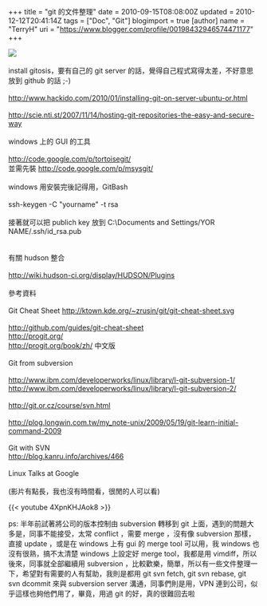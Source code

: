 +++
title = "git 的文件整理"
date = 2010-09-15T08:08:00Z
updated = 2010-12-12T20:41:14Z
tags = ["Doc", "Git"]
blogimport = true 
[author]
	name = "TerryH"
	uri = "https://www.blogger.com/profile/00198432946574471177"
+++

<img src="http://lh4.ggpht.com/_Bsjm2Qp0Duc/TJDZUCrLnKI/AAAAAAAABB4/8xNP3Kf6zGo/s800/200px-Icon-notepad.svg.png" /><br /><br />install gitosis，要有自己的 git server 的話，覺得自己程式寫得太差，不好意思放到 github 的話 ;-)<br /><br /><a href="http://www.hackido.com/2010/01/installing-git-on-server-ubuntu-or.html">http://www.hackido.com/2010/01/installing-git-on-server-ubuntu-or.html</a><br /><br /><a href="http://scie.nti.st/2007/11/14/hosting-git-repositories-the-easy-and-secure-way">http://scie.nti.st/2007/11/14/hosting-git-repositories-the-easy-and-secure-way</a><br /><br />windows 上的 GUI 的工具<br /><br /><a href="http://code.google.com/p/tortoisegit">http://code.google.com/p/tortoisegit/</a>  <br />並需先裝  <a href="http://code.google.com/p/msysgit/">http://code.google.com/p/msysgit/</a><br /><br />windows 用安裝完後記得用，GitBash<br /><br />ssh-keygen -C "yourname" -t rsa<br /><br />接著就可以把 publich key  放到 C:\Documents and Settings/YOR NAME/.ssh/id_rsa.pub<br /><br /><br />有關 hudson 整合<br /><br /><a href="http://wiki.hudson-ci.org/display/HUDSON/Plugins">http://wiki.hudson-ci.org/display/HUDSON/Plugins</a><br /><br />參考資料<br /><br />Git Cheat Sheet <a href="http://ktown.kde.org/~zrusin/git/git-cheat-sheet.svg">http://ktown.kde.org/~zrusin/git/git-cheat-sheet.svg</a><br /><br /><a href="http://github.com/guides/git-cheat-sheet">http://github.com/guides/git-cheat-sheet</a><br /><a href="http://progit.org/">http://progit.org/</a><br /><a href="http://progit.org/book/zh/">http://progit.org/book/zh/</a> 中文版<br /><br />Git from subversion<br /><br /><a href="http://www.ibm.com/developerworks/linux/library/l-git-subversion-1/">http://www.ibm.com/developerworks/linux/library/l-git-subversion-1/</a><br /><a href="http://www.ibm.com/developerworks/linux/library/l-git-subversion-2/">http://www.ibm.com/developerworks/linux/library/l-git-subversion-2/</a><br /><br /><a href="http://git.or.cz/course/svn.html">http://git.or.cz/course/svn.html</a><br /><br /><a href="http://plog.longwin.com.tw/my_note-unix/2009/05/19/git-learn-initial-command-2009">http://plog.longwin.com.tw/my_note-unix/2009/05/19/git-learn-initial-command-2009</a><br /><br />Git with SVN<br /><a href="http://blog.kanru.info/archives/466">http://blog.kanru.info/archives/466</a><br /><br />Linux Talks at Google<br /><br />(影片有點長，我也沒有時間看，很閒的人可以看)

{{< youtube 4XpnKHJAok8 >}}

ps: 半年前試著將公司的版本控制由 subversion 轉移到 git 上面，遇到的問題大多是，同事不能接受，太常 conflict ，需要 merge ，沒有像 subversion 那樣，直接 update ，或是在 windows 上有 gui 的 merge tool 可以用，我 windows 也沒有很熟，搞不太清楚 windows 上設定好 merge tool，我都是用  vimdiff，所以後來，同事就全部繼續用 subversion ，比較歡樂，簡單，所以有一些文件整理一下，希望對有需要的人有幫助，我則是都用 git svn fetch, git svn rebase, git svn dcommit 來與 subversion server 溝通，同事們則是用，VPN 連到公司，似乎這樣也夠他們用了，畢竟，用過 git 的好，真的很難回去啦
